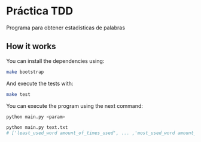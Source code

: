 # Práctica TDD

Programa para obtener estadísticas de palabras

## How it works

You can install the dependencies using:

```bash
make bootstrap
```

And execute the tests with:

```bash
make test
```

You can execute the program using the next command:

```bash
python main.py <param>

python main.py text.txt
# ['least_used_word amount_of_times_used', ... ,'most_used_word amount_of_times_used'] 
```
